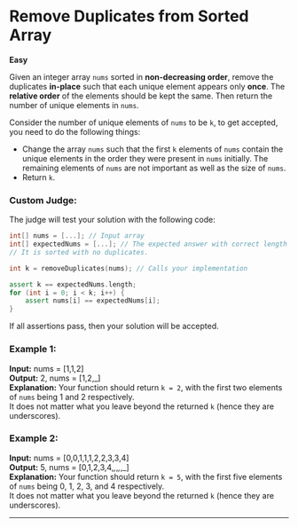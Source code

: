 
#  Remove Duplicates from Sorted Array

**Easy**

Given an integer array `nums` sorted in **non-decreasing order**, remove the duplicates **in-place** such that each unique element appears only **once**. The **relative order** of the elements should be kept the same. Then return the number of unique elements in `nums`.

Consider the number of unique elements of `nums` to be `k`, to get accepted, you need to do the following things:

- Change the array `nums` such that the first `k` elements of `nums` contain the unique elements in the order they were present in `nums` initially. The remaining elements of `nums` are not important as well as the size of `nums`.
- Return `k`.

### Custom Judge:

The judge will test your solution with the following code:

```cpp
int[] nums = [...]; // Input array
int[] expectedNums = [...]; // The expected answer with correct length
// It is sorted with no duplicates.

int k = removeDuplicates(nums); // Calls your implementation

assert k == expectedNums.length;
for (int i = 0; i < k; i++) {
    assert nums[i] == expectedNums[i];
}
```

If all assertions pass, then your solution will be accepted.

### Example 1:

**Input:** nums = [1,1,2]  
**Output:** 2, nums = [1,2,_]  
**Explanation:** Your function should return `k = 2`, with the first two elements of `nums` being 1 and 2 respectively.  
It does not matter what you leave beyond the returned `k` (hence they are underscores).

### Example 2:

**Input:** nums = [0,0,1,1,1,2,2,3,3,4]  
**Output:** 5, nums = [0,1,2,3,4,_,_,_,_,_]  
**Explanation:** Your function should return `k = 5`, with the first five elements of `nums` being 0, 1, 2, 3, and 4 respectively.  
It does not matter what you leave beyond the returned `k` (hence they are underscores).


---